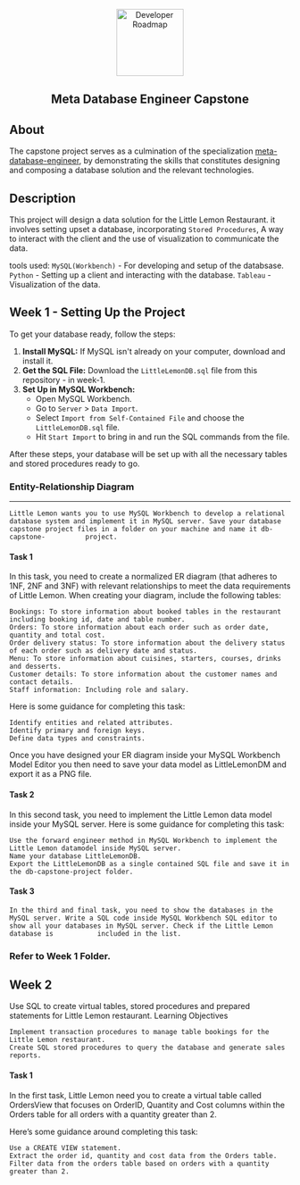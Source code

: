<p align="center">
    <img src="https://1000logos.net/wp-content/uploads/2021/10/logo-Meta.png" alt="Developer Roadmap" width="120" height="">
  </a>
</p>
  <h2 align="center">Meta Database Engineer Capstone</h2>
</div>

## About 
The capstone project serves as a culmination of the specialization [meta-database-engineer](https://www.coursera.org/professional-certificates/meta-database-engineer#courses), by demonstrating the skills that constitutes designing and composing a database solution and the relevant technologies.

## Description 
This  project will design a data solution for the Little Lemon Restaurant. it involves setting upset a database, incorporating `Stored Procedures`, A way to interact with the client and the use of visualization to communicate the data.

tools used:
`MySQL(Workbench)` - For developing and setup of the databsase.
`Python` - Setting up a client and interacting with the database.
`Tableau` - Visualization of the data.

## Week 1 - Setting Up the Project
To get your database ready, follow the steps:

1. **Install MySQL:** If MySQL isn't already on your computer, download and install it.
2. **Get the SQL File:** Download the `LittleLemonDB.sql` file from this repository - in week-1.
3. **Set Up in MySQL Workbench:**
   - Open MySQL Workbench.
   - Go to `Server` > `Data Import`.
   - Select `Import from Self-Contained File` and choose the `LittleLemonDB.sql` file.
   - Hit `Start Import` to bring in and run the SQL commands from the file.

After these steps, your database will be set up with all the necessary tables and stored procedures ready to go.

### Entity-Relationship Diagram
---

    Little Lemon wants you to use MySQL Workbench to develop a relational database system and implement it in MySQL server. Save your database capstone project files in a folder on your machine and name it db-capstone-          project.

#### Task 1

In this task, you need to create a normalized ER diagram (that adheres to 1NF, 2NF and 3NF) with relevant relationships to meet the data requirements of Little Lemon. When creating your diagram, include the following tables:

    Bookings: To store information about booked tables in the restaurant including booking id, date and table number.
    Orders: To store information about each order such as order date, quantity and total cost.
    Order delivery status: To store information about the delivery status of each order such as delivery date and status.
    Menu: To store information about cuisines, starters, courses, drinks and desserts.
    Customer details: To store information about the customer names and contact details.
    Staff information: Including role and salary.

Here is some guidance for completing this task:

    Identify entities and related attributes. 
    Identify primary and foreign keys.
    Define data types and constraints. 

Once you have designed your ER diagram inside your MySQL Workbench Model Editor you then need to save your data model as LittleLemonDM and export it as a PNG file.

#### Task 2

In this second task, you need to implement the Little Lemon data model inside your MySQL server. Here is some guidance for completing this task:

    Use the forward engineer method in MySQL Workbench to implement the Little Lemon datamodel inside MySQL server. 
    Name your database LittleLemonDB. 
    Export the LittleLemonDB as a single contained SQL file and save it in the db-capstone-project folder.

#### Task 3

    In the third and final task, you need to show the databases in the MySQL server. Write a SQL code inside MySQL Workbench SQL editor to show all your databases in MySQL server. Check if the Little Lemon database is           included in the list.

### Refer to Week 1 Folder. 

## Week 2 
Use SQL to create virtual tables, stored procedures and prepared statements for Little Lemon restaurant.
Learning Objectives

    Implement transaction procedures to manage table bookings for the Little Lemon restaurant.
    Create SQL stored procedures to query the database and generate sales reports.

#### Task 1

In the first task, Little Lemon need you to create a virtual table called OrdersView that focuses on OrderID, Quantity and Cost columns within the Orders table for all orders with a quantity greater than 2. 

Here’s some guidance around completing this task: 

    Use a CREATE VIEW statement.
    Extract the order id, quantity and cost data from the Orders table.
    Filter data from the orders table based on orders with a quantity greater than 2. 


